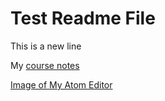    # Test Readme File

   This is a new line

   My [course notes](./notes.txt)

[Image of My Atom Editor](./images/Screenshot_1.png)  
